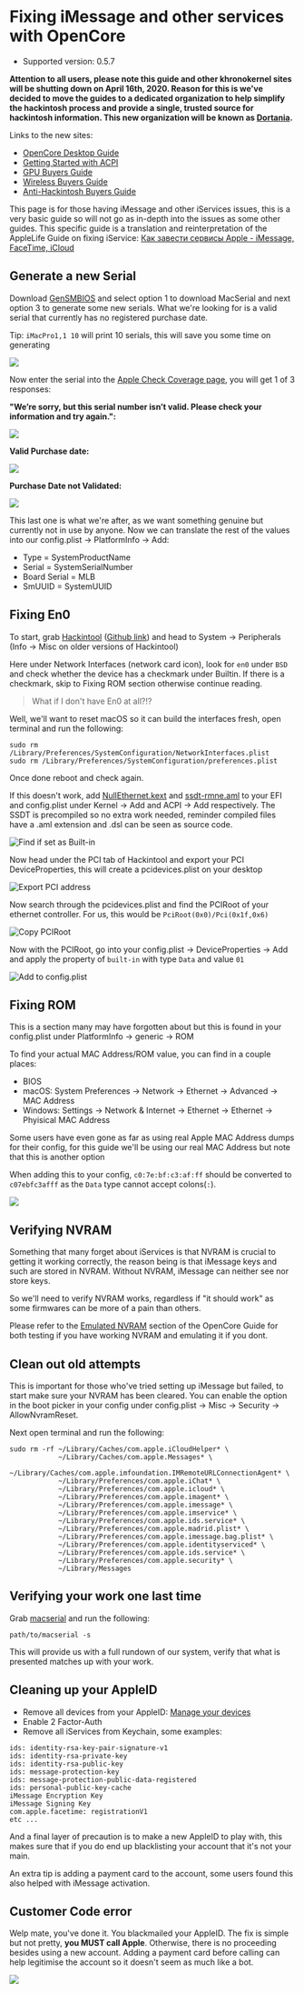 # Fixing iMessage and other services with OpenCore

* Supported version: 0.5.7

**Attention to all users, please note this guide and other khronokernel sites will be shutting down on April 16th, 2020. Reason for this is we've decided to move the guides to a dedicated organization to help simplify the hackintosh process and provide a single, trusted source for hackintosh information. This new organization will be known as [Dortania](https://github.com/dortania).**

Links to the new sites:

* [OpenCore Desktop Guide](https://dortania.github.io/OpenCore-Desktop-Guide/)
* [Getting Started with ACPI](https://dortania.github.io/Getting-Started-With-ACPI/)
* [GPU Buyers Guide](https://dortania.github.io/GPU-Buyers-Guide/)
* [Wireless Buyers Guide](https://dortania.github.io/Wireless-Buyers-Guide/)
* [Anti-Hackintosh Buyers Guide](https://dortania.github.io/Anti-Hackintosh-Buyers-Guide/)

This page is for those having iMessage and other iServices issues, this is a very basic guide so will not go as in-depth into the issues as some other guides. This specific guide is a translation and reinterpretation of the AppleLife Guide on fixing iService: [Как завести сервисы Apple - iMessage, FaceTime, iCloud](https://applelife.ru/posts/727913)

## Generate a new Serial

Download [GenSMBIOS](https://github.com/corpnewt/GenSMBIOS) and select option 1 to download MacSerial and next option 3 to generate some new serials. What we're looking for is a valid serial that currently has no registered purchase date.

Tip: `iMacPro1,1 10` will print 10 serials, this will save you some time on generating

![](https://i.imgur.com/cVL7ETT.png)

Now enter the serial into the [Apple Check Coverage page](https://checkcoverage.apple.com/), you will get 1 of 3 responses:

**"We’re sorry, but this serial number isn’t valid. Please check your information and try again.":**

![](https://i.imgur.com/dvYcpHB.png)

**Valid Purchase date:**

![](https://i.imgur.com/rh0r28T.png)

**Purchase Date not Validated:**

![](https://i.imgur.com/oSLMqWa.png)

This last one is what we're after, as we want something genuine but currently not in use by anyone. Now we can translate the rest of the values into our config.plist -> PlatformInfo -> Add:

* Type = SystemProductName
* Serial = SystemSerialNumber
* Board Serial = MLB
* SmUUID = SystemUUID

## Fixing En0

To start, grab [Hackintool](https://www.tonymacx86.com/threads/release-hackintool-v3-x-x.254559/) ([Github link](https://github.com/headkaze/Hackintool)) and head to System -> Peripherals (Info -> Misc on older versions of Hackintool)

Here under Network Interfaces (network card icon), look for `en0` under `BSD` and check whether the device has a checkmark under Builtin. If there is a checkmark, skip to Fixing ROM section otherwise continue reading.

> What if I don't have En0 at all?!?

Well, we'll want to reset macOS so it can build the interfaces fresh, open terminal and run the following:
```text
sudo rm /Library/Preferences/SystemConfiguration/NetworkInterfaces.plist
sudo rm /Library/Preferences/SystemConfiguration/preferences.plist
```
Once done reboot and check again.

If this doesn't work, add [NullEthernet.kext](https://bitbucket.org/RehabMan/os-x-null-ethernet/downloads/) and [ssdt-rmne.aml](https://github.com/RehabMan/OS-X-Null-Ethernet/blob/master/ssdt-rmne.aml) to your EFI and config.plist under Kernel -> Add and ACPI -> Add respectively. The SSDT is precompiled so no extra work needed, reminder compiled files have a .aml extension and .dsl can be seen as source code.

![Find if set as Built-in](https://i.imgur.com/SPJCQKw.png)

Now head under the PCI tab of Hackintool and export your PCI DeviceProperties, this will create a pcidevices.plist on your desktop

![Export PCI address](https://i.imgur.com/VAjPfol.png)

Now search through the pcidevices.plist and find the PCIRoot of your ethernet controller. For us, this would be `PciRoot(0x0)/Pci(0x1f,0x6)`

![Copy PCIRoot](https://i.imgur.com/1aTlAC6.png)

Now with the PCIRoot, go into your config.plist -> DeviceProperties -> Add and apply the property of `built-in` with type `Data` and value `01`

![Add to config.plist](https://i.imgur.com/vGwow2X.png)

## Fixing ROM

This is a section many may have forgotten about but this is found in your config.plist under PlatformInfo -> generic -> ROM

To find your actual MAC Address/ROM value, you can find in a couple places:
* BIOS
* macOS: System Preferences -> Network -> Ethernet -> Advanced -> MAC Address
* Windows: Settings -> Network & Internet -> Ethernet -> Ethernet -> Phyisical MAC Address

Some users have even gone as far as using real Apple MAC Address dumps for their config, for this guide we'll be  using our real MAC Address but note that this is another option

When adding this to your config, `c0:7e:bf:c3:af:ff` should be converted to `c07ebfc3afff` as the `Data` type cannot accept colons(`:`).

![](https://i.imgur.com/vAW6Rkz.png)

## Verifying NVRAM

Something that many forget about iServices is that NVRAM is crucial to getting it working correctly, the reason being is that iMessage keys and such are stored in NVRAM. Without NVRAM, iMessage can neither see nor store keys.

So we'll need to verify NVRAM works, regardless if "it should work" as some firmwares can be more of a pain than others.

Please refer to the [Emulated NVRAM](/post-install/nvram.md) section of the OpenCore Guide for both testing if you have working NVRAM and emulating it if you dont.


## Clean out old attempts

This is important for those who've tried setting up iMessage but failed, to start make sure your NVRAM has been cleared. You can enable the option in the boot picker in your config under config.plist -> Misc -> Security -> AllowNvramReset.

Next open terminal and run the following:
```text
sudo rm -rf ~/Library/Caches/com.apple.iCloudHelper* \
            ~/Library/Caches/com.apple.Messages* \
            ~/Library/Caches/com.apple.imfoundation.IMRemoteURLConnectionAgent* \
            ~/Library/Preferences/com.apple.iChat* \
            ~/Library/Preferences/com.apple.icloud* \
            ~/Library/Preferences/com.apple.imagent* \
            ~/Library/Preferences/com.apple.imessage* \
            ~/Library/Preferences/com.apple.imservice* \
            ~/Library/Preferences/com.apple.ids.service* \
            ~/Library/Preferences/com.apple.madrid.plist* \
            ~/Library/Preferences/com.apple.imessage.bag.plist* \
            ~/Library/Preferences/com.apple.identityserviced* \
            ~/Library/Preferences/com.apple.ids.service* \
            ~/Library/Preferences/com.apple.security* \
            ~/Library/Messages
```

## Verifying your work one last time

Grab [macserial](https://github.com/acidanthera/MacInfoPkg/releases) and run the following:
```text
path/to/macserial -s
```
This will provide us with a full rundown of our system, verify that what is presented matches up with your work.

## Cleaning up your AppleID
* Remove all devices from your AppleID: [Manage your devices](https://appleid.apple.com/account/manage)
* Enable 2 Factor-Auth
* Remove all iServices from Keychain, some examples:
```text
ids: identity-rsa-key-pair-signature-v1
ids: identity-rsa-private-key
ids: identity-rsa-public-key
ids: message-protection-key
ids: message-protection-public-data-registered
ids: personal-public-key-cache
iMessage Encryption Key
iMessage Signing Key
com.apple.facetime: registrationV1
etc ...
```

And a final layer of precaution is to make a new AppleID to play with, this makes sure that if you do end up blacklisting your account that it's not your main.

An extra tip is adding a payment card to the account, some users found this also helped with iMessage activation.

## Customer Code error

Welp mate, you've done it. You blackmailed your AppleID. The fix is simple but not pretty, **you MUST call Apple**. Otherwise, there is no proceeding besides using a new account. Adding a payment card before calling can help legitimise the account so it doesn't seem as much like a bot.

![](https://i.imgur.com/ypDy99L.png)
